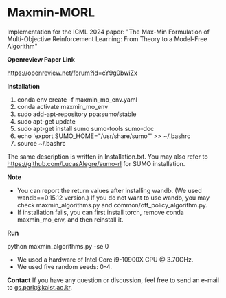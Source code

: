 # Maxmin-MORL
Implementation for the ICML 2024 paper: "The Max-Min Formulation of Multi-Objective Reinforcement Learning: From Theory to a Model-Free Algorithm"

**Openreview Paper Link**

https://openreview.net/forum?id=cY9g0bwiZx

**Installation** 
1. conda env create -f maxmin_mo_env.yaml
2. conda activate maxmin_mo_env
3. sudo add-apt-repository ppa:sumo/stable
4. sudo apt-get update
5. sudo apt-get install sumo sumo-tools sumo-doc
6. echo 'export SUMO_HOME="/usr/share/sumo"' >> ~/.bashrc
7. source ~/.bashrc

The same description is written in Installation.txt.
You may also refer to https://github.com/LucasAlegre/sumo-rl for SUMO installation.

**Note**
- You can report the return values after installing wandb. (We used wandb==0.15.12 version.)
  If you do not want to use wandb, you may check maxmin_algorithms.py and common/off_policy_algorithm.py.
- If installation fails, you can first install torch, remove conda maxmin_mo_env, and then reinstall it.


**Run**

python maxmin_algorithms.py -se 0

- We used a hardware of Intel Core i9-10900X CPU @ 3.70GHz.
- We used five random seeds: 0-4.

**Contact**
If you have any question or discussion, feel free to send an e-mail to gs.park@kaist.ac.kr.
